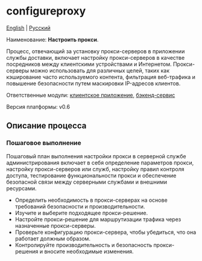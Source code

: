 # configureproxy

[English](configureproxy.md) | [Русский](configureproxy.ru.md)

Наименование: **Настроить прокси**.

Процесс, отвечающий за установку прокси-серверов в приложении службы доставки, включает настройку прокси-серверов в качестве посредников между клиентскими устройствами и Интернетом. Прокси-серверы можно использовать для различных целей, таких как кэширование часто используемого контента, фильтрация веб-трафика и повышение безопасности путем маскировки IP-адресов клиентов.

Ответственные модули: [клиентское приложение](../../frontend/adminclient.ru.md), [бэкенд-сервис](../../backend/adminbackend.ru.md)

Версия платформы: v0.6

## Описание процесса

### Пошаговое выполнение

Пошаговый план выполнения настройки прокси в серверной службе администрирования включает в себя определение параметров прокси, настройку прокси-серверов или служб, настройку правил контроля доступа, тестирование функциональности прокси и обеспечение безопасной связи между серверными службами и внешними ресурсами.

- Определить необходимость в прокси-серверах на основе требований безопасности и производительности.
- Изучите и выберите подходящее прокси-решение.
- Настройте прокси-решение для маршрутизации трафика через назначенные прокси-серверы.
- Проверьте конфигурацию прокси-сервера, чтобы убедиться, что она работает должным образом.
- Контролируйте производительность и безопасность прокси-решения и вносите необходимые изменения.
